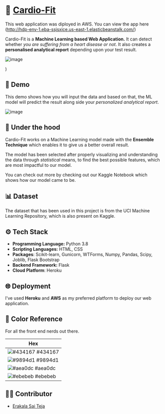 
# 💜 [Cardio-Fit](https://https://hdpsai09.herokuapp.com//)

This web application was diployed in AWS.
You can view the app here (http://hdp-env-1.eba-ssjsxice.us-east-1.elasticbeanstalk.com/)

Cardio-Fit is a **Machine Learning based Web Application.** It can detect whether *you are suffering from a heart disease or not*. It also creates a **personalised analytical report** depending upon your test result.

![image](https://user-images.githubusercontent.com/91062397/164166782-e5297427-78f6-4456-b870-9dd3cfa2b218.png)

)


## 🎥 Demo
This demo shows how you will input the data and based on that, the ML model will predict the result along side your *personalized analytical report*.

![image](https://user-images.githubusercontent.com/91062397/164166940-4e1a9dc1-92c4-48e4-b444-6b00d02f16a2.png)


## 🤖 Under the hood

Cardio-Fit works on a Machine Learning model made with the **Ensemble Technique** which enables it to give us a better overall result.

The model has been selected after properly visualizing and understanding the data through *statistical* means, to find the best possible features, which are most impactful to our model.

You can check out more by checking out our Kaggle Notebook which shows how our model came to be.
## 📊 Dataset

The dataset that has been used in this project is from the UCI Machine Learning Repository, which is also present on Kaggle.


  
## ⚙️ Tech Stack

- **Programming Language:** Python 3.8
- **Scripting Languages:** HTML, CSS
- **Packages**: Scikit-learn, Gunicorn, WTForms, Numpy, Pandas, Scipy, Joblib, Flask Bootstrap
- **Backend Framework:** Flask
- **Cloud Platform**: Heroku

## 🌐 Deployment

I've used **Heroku** and **AWS** as my preferred platform to deploy our web application.

  ## 🎨 Color Reference

For all the front end nerds out there.

|Hex                                                             |
|----------------------------------------------------------------|
|![#434167](https://via.placeholder.com/10/434167?text=+) #434167 |
|![#9894d1](https://via.placeholder.com/10/9894d1?text=+) #9894d1 |
|![#aea0dc](https://via.placeholder.com/10/aea0dc?text=+) #aea0dc |
|![#ebebeb](https://via.placeholder.com/10/ebebeb?text=+) #ebebeb |


## 👨‍💻 Contributor

- [Erakala Sai Teja](https://github.com/SaiTeja0501/)

  
